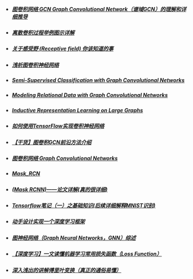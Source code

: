 - ##### [图卷积网络 GCN Graph Convolutional Network（谱域GCN）的理解和详细推导](https://blog.csdn.net/yyl424525/article/details/100058264#mycode)


- ##### [离散卷积过程举例图示详解](https://blog.csdn.net/heshiip/article/details/79223442)

- ##### [关于感受野 (Receptive field) 你该知道的事](https://iphysresearch.github.io/posts/receptive_field.html)

- ##### [浅析图卷积神经网络](https://www.jianshu.com/p/89fbed65cd04?winzoom=1)

- ##### [Semi-Supervised Classification with Graph Convolutional Networks](https://blog.csdn.net/qq_41727666/article/details/84640549)

- ##### [Modeling Relational Data with Graph Convolutional Networks](https://www.jianshu.com/p/f09e6f11dd4c)

- ##### [Inductive Representation Learning on Large Graphs](https://blog.csdn.net/imark11/article/details/78698844)

- ##### [如何使用TensorFlow实现卷积神经网络](https://www.jianshu.com/p/f0f574317f49)

- ##### [【干货】图卷积GCN前沿方法介绍](https://cloud.tencent.com/developer/article/1349258)

- ##### [图卷积网络 Graph Convolutional Networks](https://blog.csdn.net/u011748542/article/details/86409031)

- ##### [Mask_RCN](https://github.com/matterport/Mask_RCNN)

- ##### [(Mask RCNN)——论文详解(真的很详细)](https://blog.csdn.net/wangdongwei0/article/details/83110305)

- ##### [Tensorflow笔记（一）之基础知识(后续详细解释MNIST识别)](https://www.cnblogs.com/fydeblog/p/7399701.html)

- ##### [动手设计实现一个深度学习框架](https://borgwang.github.io/dl/2019/08/18/tinynn.html)

- ##### [图神经网络（Graph Neural Networks，GNN）综述](https://zhuanlan.zhihu.com/p/75307407)

- ##### [【深度学习】一文读懂机器学习常用损失函数（Loss Function）](https://www.cnblogs.com/guoyaohua/p/9217206.html)

- ##### [深入浅出的讲解傅里叶变换（真正的通俗易懂）](https://www.cnblogs.com/h2zZhou/p/8405717.html)

